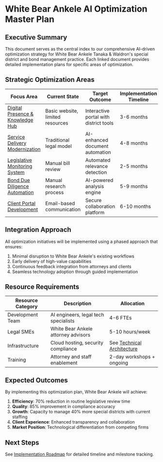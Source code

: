 # White Bear Ankele AI Optimization Master Plan

## Executive Summary

This document serves as the central index to our comprehensive AI-driven optimization strategy for White Bear Ankele Tanaka & Waldron's special district and bond management practice. Each linked document provides detailed implementation plans for specific areas of optimization.

## Strategic Optimization Areas

| Focus Area | Current State | Target Outcome | Implementation Timeline | Priority |
|------------|--------------|----------------|------------------------|----------|
| [Digital Presence & Knowledge Hub](01_digital_presence_plan.md) | Basic website, limited resources | Interactive portal with district tools | 3-6 months | 🔴 High |
| [Service Delivery Modernization](02_service_delivery_plan.md) | Traditional legal model | AI-enhanced document automation | 4-8 months | 🔴 High |
| [Legislative Monitoring System](03_legislative_monitoring_plan.md) | Manual bill review | Automated relevance detection | 2-5 months | 🔴 High |
| [Bond Due Diligence Automation](04_bond_diligence_plan.md) | Manual research process | AI-powered analysis engine | 5-9 months | 🟠 Medium |
| [Client Portal Development](05_client_portal_plan.md) | Email-based communication | Secure collaboration platform | 6-10 months | 🟠 Medium |

## Integration Approach

All optimization initiatives will be implemented using a phased approach that ensures:

1. Minimal disruption to White Bear Ankele's existing workflows
2. Early delivery of high-value capabilities
3. Continuous feedback integration from attorneys and clients
4. Seamless technology adoption through guided implementation

## Resource Requirements

| Resource Category | Description | Allocation |
|------------------|-------------|------------|
| Development Team | AI engineers, legal tech specialists | 4-6 FTEs |
| Legal SMEs | White Bear Ankele attorney advisors | 5-10 hours/week |
| Infrastructure | Cloud hosting, security compliance | See [Technical Architecture](../technology_specs/architecture_overview.md) |
| Training | Attorney and staff enablement | 2-day workshops + ongoing |

## Expected Outcomes

By implementing this optimization plan, White Bear Ankele will achieve:

1. **Efficiency**: 70% reduction in routine legislative review time
2. **Quality**: 85% improvement in compliance accuracy
3. **Growth**: Capacity to manage 40% more special districts with current staffing
4. **Client Experience**: Enhanced transparency and collaboration
5. **Market Position**: Technological differentiation from competing firms

## Next Steps

See [Implementation Roadmap](../implementation_guides/implementation_roadmap.md) for detailed timeline and milestone tracking.

